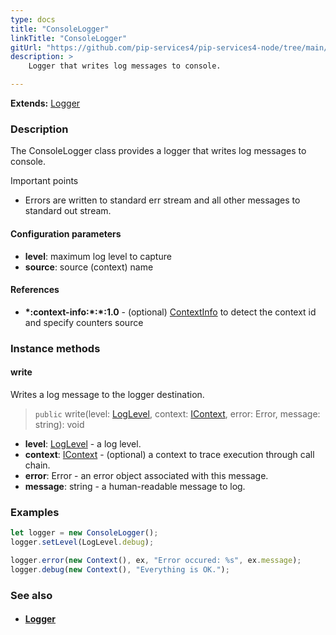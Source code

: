 ```yaml
---
type: docs
title: "ConsoleLogger"
linkTitle: "ConsoleLogger"
gitUrl: "https://github.com/pip-services4/pip-services4-node/tree/main/pip-services4-observability-node"
description: >
    Logger that writes log messages to console.

---
```


**Extends:** [Logger](../logger)

### Description

The  ConsoleLogger class provides a logger that writes log messages to console.

Important points

- Errors are written to standard err stream and all other messages to standard out stream.

#### Configuration parameters
- **level**: maximum log level to capture
- **source**: source (context) name

#### References
- **\*:context-info:\*:\*:1.0** - (optional) [ContextInfo](../../../components/context/context_info) to detect the context id and specify counters source


### Instance methods

#### write
Writes a log message to the logger destination.

> `public` write(level: [LogLevel](../log_level), context: [IContext](../../../components/context/icontext), error: Error, message: string): void

- **level**: [LogLevel](../log_level) - a log level.
- **context**: [IContext](../../../components/context/icontext) - (optional) a context to trace execution through call chain.
- **error**: Error - an error object associated with this message.
- **message**: string - a human-readable message to log.

### Examples

```typescript
let logger = new ConsoleLogger();
logger.setLevel(LogLevel.debug);

logger.error(new Context(), ex, "Error occured: %s", ex.message);
logger.debug(new Context(), "Everything is OK.");
```

### See also
- #### [Logger](../logger)

